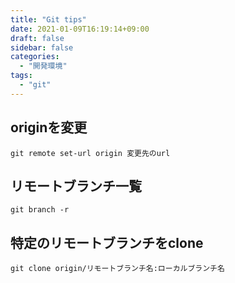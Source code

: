 ```yaml
---
title: "Git tips"
date: 2021-01-09T16:19:14+09:00
draft: false
sidebar: false
categories:
  - "開発環境"
tags:
  - "git"
---
```


## originを変更

```
git remote set-url origin 変更先のurl
```

## リモートブランチ一覧

```
git branch -r
```

## 特定のリモートブランチをclone

```
git clone origin/リモートブランチ名:ローカルブランチ名
```